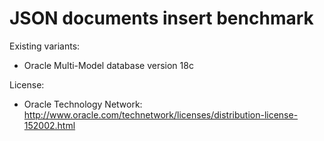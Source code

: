 # JSON documents insert benchmark

Existing variants:
- Oracle Multi-Model database version 18c




License:
- Oracle Technology Network: http://www.oracle.com/technetwork/licenses/distribution-license-152002.html
